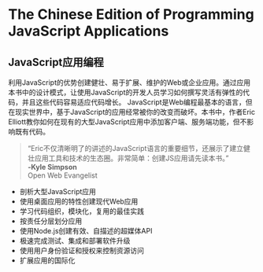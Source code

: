 # The Chinese Edition of Programming JavaScript Applications
## JavaScript应用编程
利用JavaScript的优势创建健壮、易于扩展、维护的Web或企业应用。通过应用本书中的设计模式，让使用JavaScript的开发人员学习如何撰写灵活有弹性的代码，并且这些代码容易适应代码增长。
JavaScript是Web编程最基本的语言，但在现实世界中，基于JavaScript的应用经常被你的改变而破坏。本书中，作者Eric Elliott教你如何在现有的大型JavaScript应用中添加客户端、服务端功能，但不影响既有代码。
> “Eric不仅清晰明了的讲述的JavaScript语言的重要细节，还展示了建立健壮应用工具和技术的生态圈。非常简单：创建JS应用请先读本书。”
> <br>**-Kyle Simpson**
> <br> Open Web Evangelist 

* 剖析大型JavaScript应用
* 使用桌面应用的特性创建现代Web应用
* 学习代码组织，模块化，复用的最佳实践
* 按责任分层划分应用
* 使用Node.js创建有效、自描述的超媒体API
* 极速完成测试、集成和部署软件升级
* 使用用户身份验证和授权来控制资源访问
* 扩展应用的国际化



